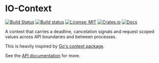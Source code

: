# IO-Context

[![Build Status](https://travis-ci.org/Thomasdezeeuw/io-context.svg?branch=master)](https://travis-ci.org/Thomasdezeeuw/io-context)
[![Build status](https://ci.appveyor.com/api/projects/status/bfmk3m0a4n43dh6l?svg=true)](https://ci.appveyor.com/project/Thomasdezeeuw/io-context)
[![License: MIT](https://img.shields.io/badge/license-MIT-blue.svg)](https://opensource.org/licenses/MIT)
[![Crates.io](https://img.shields.io/crates/v/io-context.svg)](https://crates.io/crates/io-context)
[![Docs](https://docs.rs/io-context/badge.svg)](https://docs.rs/io-context)

A context that carries a deadline, cancelation signals and request scoped values
across API boundaries and between processes.

This is heavily inspired by [Go's context package].

See the [API documentation] for more.

[API documentation]: https://docs.rs/io-context
[Go's context package]: https://golang.org/pkg/context/
